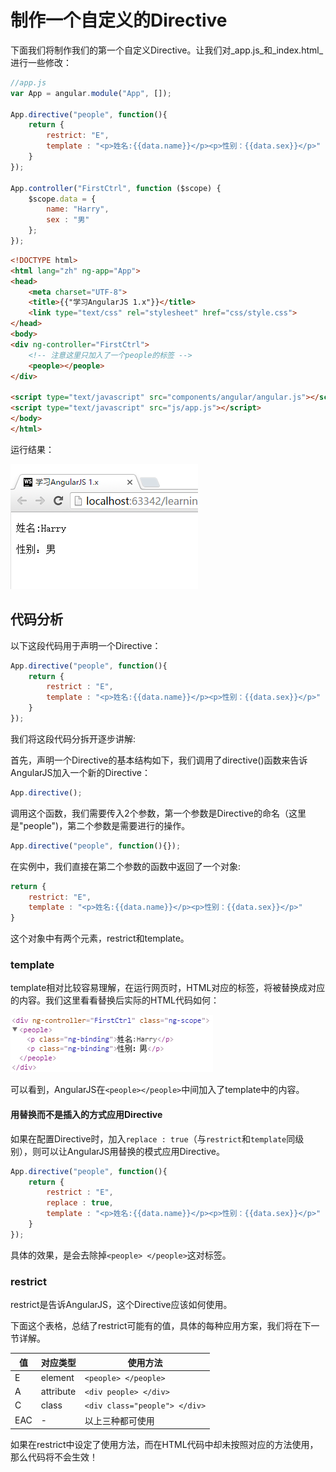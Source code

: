 # 制作一个自定义的Directive
下面我们将制作我们的第一个自定义Directive。让我们对_app.js_和_index.html_进行一些修改：

```javascript
//app.js
var App = angular.module("App", []);

App.directive("people", function(){
    return {
        restrict: "E",
        template : "<p>姓名:{{data.name}}</p><p>性别：{{data.sex}}</p>"
    }
});

App.controller("FirstCtrl", function ($scope) {
    $scope.data = {
        name: "Harry",
        sex : "男"
    };
});
```

```html
<!DOCTYPE html>
<html lang="zh" ng-app="App">
<head>
    <meta charset="UTF-8">
    <title>{{"学习AngularJS 1.x"}}</title>
    <link type="text/css" rel="stylesheet" href="css/style.css">
</head>
<body>
<div ng-controller="FirstCtrl">
    <!-- 注意这里只加入了一个people的标签 -->
    <people></people>
</div>

<script type="text/javascript" src="components/angular/angular.js"></script>
<script type="text/javascript" src="js/app.js"></script>
</body>
</html>
```

运行结果：

![图5-1 Directive运行效果](./pic/0501_first_directive.png)

## 代码分析
以下这段代码用于声明一个Directive：

```javascript
App.directive("people", function(){
    return {
        restrict : "E",
        template : "<p>姓名:{{data.name}}</p><p>性别：{{data.sex}}</p>"
    }
});
```

我们将这段代码分拆开逐步讲解:

首先，声明一个Directive的基本结构如下，我们调用了directive()函数来告诉AngularJS加入一个新的Directive：

```javascript
App.directive();
```

调用这个函数，我们需要传入2个参数，第一个参数是Directive的命名（这里是"people")，第二个参数是需要进行的操作。

```javascript
App.directive("people", function(){});
```

在实例中，我们直接在第二个参数的函数中返回了一个对象:

```javascript
return {
    restrict: "E",
    template : "<p>姓名:{{data.name}}</p><p>性别：{{data.sex}}</p>"
}
```

这个对象中有两个元素，restrict和template。

### template
template相对比较容易理解，在运行网页时，HTML对应的标签，将被替换成对应的内容。我们这里看看替换后实际的HTML代码如何：

![图5-2 Directive生效后的html代码](./pic/0502.png)

可以看到，AngularJS在`<people></people>`中间加入了template中的内容。

#### 用替换而不是插入的方式应用Directive
如果在配置Directive时，加入`replace : true`（与`restrict`和`template`同级别），则可以让AngularJS用替换的模式应用Directive。

```javascript
App.directive("people", function(){
    return {
        restrict : "E",
        replace : true,
        template : "<p>姓名:{{data.name}}</p><p>性别：{{data.sex}}</p>"
    }
});
```

具体的效果，是会去除掉`<people> </people>`这对标签。

### restrict
restrict是告诉AngularJS，这个Directive应该如何使用。

下面这个表格，总结了restrict可能有的值，具体的每种应用方案，我们将在下一节详解。

值   | 对应类型      | 使用方法
--- | --------- | -----------------------------
E   | element   | `<people> </people>`
A   | attribute | `<div people> </div>`
C   | class     | `<div class="people"> </div>`
EAC | -         | 以上三种都可使用

如果在restrict中设定了使用方法，而在HTML代码中却未按照对应的方法使用，那么代码将不会生效！

